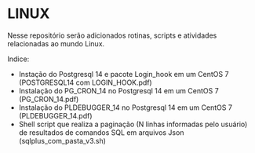 # LINUX

Nesse repositório serão adicionados rotinas, scripts e atividades relacionadas ao mundo Linux.

Indice:

- Instação do Postgresql 14 e pacote Login_hook em um CentOS 7 (POSTGRESQL14 com LOGIN_HOOK.pdf)
- Instalação do PG_CRON_14 no Postgresql 14 em um CentOS 7 (PG_CRON_14.pdf)
- Instalação do PLDEBUGGER_14 no Postgresql 14 em um CentOS 7 (PLDEBUGGER_14.pdf)
- Shell script que realiza a paginação (N linhas informadas pelo usuário) de resultados de comandos SQL em arquivos Json (sqlplus_com_pasta_v3.sh)
